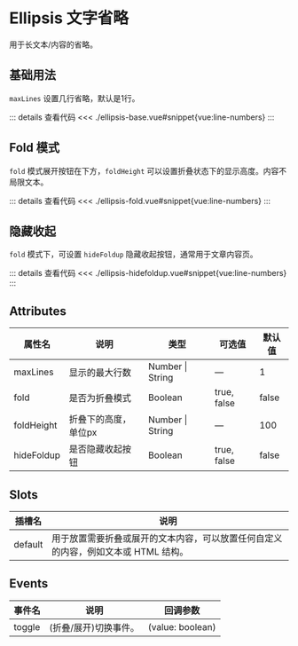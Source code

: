 <script setup>
import ellipsisBase from "./ellipsis-base.vue"
import ellipsisFold from "./ellipsis-fold.vue"
import ellipsisHidefoldup from "./ellipsis-hidefoldup.vue"
</script>

# Ellipsis 文字省略

用于长文本/内容的省略。

## 基础用法

```maxLines``` 设置几行省略，默认是1行。

<ellipsisBase />

::: details 查看代码
<<< ./ellipsis-base.vue#snippet{vue:line-numbers}
:::


## Fold 模式

```fold``` 模式展开按钮在下方，```foldHeight``` 可以设置折叠状态下的显示高度。内容不局限文本。

<ellipsisFold />

::: details 查看代码
<<< ./ellipsis-fold.vue#snippet{vue:line-numbers}
:::



## 隐藏收起

```fold``` 模式下，可设置 ```hideFoldup``` 隐藏收起按钮，通常用于文章内容页。

<ellipsisHidefoldup />

::: details 查看代码
<<< ./ellipsis-hidefoldup.vue#snippet{vue:line-numbers}
:::


## Attributes

<table>
  <thead>
    <tr>
      <th>属性名</th>
      <th>说明</th>
      <th>类型</th>
      <th>可选值</th>
      <th>默认值</th>
    </tr>
  </thead>
  <tbody>
    <tr>
      <td>maxLines</td>
      <td>显示的最大行数</td>
      <td>Number | String</td>
      <td>—</td>
      <td>1</td>
    </tr>
    <tr>
      <td>fold</td>
      <td>是否为折叠模式</td>
      <td>Boolean</td>
      <td>true, false</td>
      <td>false</td>
    </tr>
    <tr>
      <td>foldHeight</td>
      <td>折叠下的高度，单位px</td>
      <td>Number | String</td>
      <td>—</td>
      <td>100</td>
    </tr>
    <tr>
      <td>hideFoldup</td>
      <td>是否隐藏收起按钮</td>
      <td>Boolean</td>
      <td>true, false</td>
      <td>false</td>
    </tr>
  </tbody>
</table>


## Slots

<table>
  <thead>
    <tr>
      <th>插槽名</th>
      <th>说明</th>
    </tr>
  </thead>
  <tbody>
    <tr>
      <td>default</td>
      <td>用于放置需要折叠或展开的文本内容，可以放置任何自定义的内容，例如文本或 HTML 结构。</td>
    </tr>
  </tbody>
</table>


## Events

<table>
  <thead>
    <tr>
      <th>事件名</th>
      <th>说明</th>
	  <th>回调参数</th>
    </tr>
  </thead>
  <tbody>
    <tr>
      <td>toggle</td>
      <td>(折叠/展开)切换事件。</td>
	  <td>(value: boolean)</td>
    </tr>
  </tbody>
</table>
